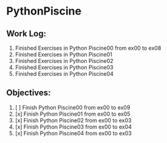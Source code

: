 # PythonPiscine

## Work Log:
1. Finished Exercises in Python Piscine00 from ex00 to ex08
2. Finished Exercises in Python Piscine01
3. Finished Exercises in Python Piscine02
4. Finished Exercises in Python Piscine03
5. Finished Exercises in Python Piscine04

## Objectives:
1. [ ] Finish Python Piscine00 from ex00 to ex09
2. [x] Finish Python Piscine01 from ex00 to ex05
3. [x] Finish Python Piscine02 from ex00 to ex03
4. [x] Finish Python Piscine03 from ex00 to ex04
5. [x] Finish Python Piscine04 from ex00 to ex03
